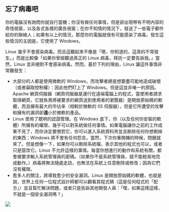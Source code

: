 ﻿

<div id="corps">

<h2>忘了病毒吧</h2>

你的電腦沒有詢問你就自行當機；你沒有做任何事情，但是卻出現帶有不明內容的奇怪視窗，以及各式各樣的廣告視窗；在你不知情的情況下，發送了一些電子郵件給你的聯絡人；如果有以上的情況，那麼你的電腦就很有可能感染了病毒。發生這些情況的主因是，它使用了 Windows。

Linux 幾乎不會感染病毒。而且這聽起來不像是「嗯，你知道的，這真的不常發生。」而是比較像「如果你曾經聽過真正的 Linux 病毒，拜託一定要告訴我。」當然，Linux 並非絕對不會感染病毒。然而，基於下列的理由，Linux 讓這件事情非常難發生：

<ul>

<li>大部分的人都是使用微軟的 Windows，而攻擊者總是想要盡可能地造成破壞（或者竊取控制權）：因此他們盯上了 Windows。但是這並非唯一的原因。Apache 網頁伺服器（網頁伺服器是運行在遠端電腦上的程式，當使用者請求取得網頁，它就負責將被要求的網頁送到使用者的瀏覽器）是開放原始碼的軟體，而且擁有最大的市佔率（相較於微軟的 IIS 伺服器），但是它所遭受的攻擊和擁有的漏洞卻<b>遠</b>小於微軟的產品。</li>

<li>Linux 使用了聰明的認證管理。在 Windows 底下，你（以及任何你安裝的軟體）所擁有的權限，幾乎可以對系統做任何事情。如果電腦讓你之前的工作成果不見了，而你決定要懲罰它，你可以進入系統資料夾並且刪除任何你想刪掉的東西：Windows 將不會有任何怨言。當然，下次你重開機的時候，問題就來了。但是想像一下，如果你可以刪除系統檔，表示其他的程式也可以，或者只是竄改它。Linux 不允許這樣的事情。每當你想進行的動作和系統有關，都會被要求輸入系統管理員的密碼。（如果你不是系統管理員，就不能輕易地完成動作。）病毒將無法隨處走訪，也無法在系統上任意刪除或修改；因為它們沒有權限。</li>

<li>愈多人的關注，將導致愈少的安全漏洞。Linux 是開放原始碼的軟體，也就是說，世界上任何一位程式設計師都可以觀看其程式碼（這是任何程式的「配方」）並且幫忙解決問題，或者只是告訴其他開發人員：「嘿，如果這樣這樣，不就是一個安全漏洞嗎？」</li>

</ul>

<img src="Images/viruses_thumb.png" />

</div>


 